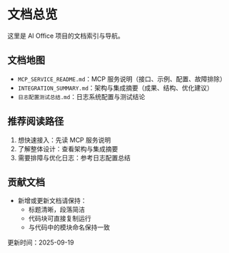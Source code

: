 # 文档总览

这里是 AI Office 项目的文档索引与导航。

## 文档地图

- `MCP_SERVICE_README.md`：MCP 服务说明（接口、示例、配置、故障排除）
- `INTEGRATION_SUMMARY.md`：架构与集成摘要（成果、结构、优化建议）
- `日志配置测试总结.md`：日志系统配置与测试结论

## 推荐阅读路径

1) 想快速接入：先读 MCP 服务说明
2) 了解整体设计：查看架构与集成摘要
3) 需要排障与优化日志：参考日志配置总结

## 贡献文档

- 新增或更新文档请保持：
  - 标题清晰，段落简洁
  - 代码块可直接复制运行
  - 与代码中的模块命名保持一致

更新时间：2025-09-19
